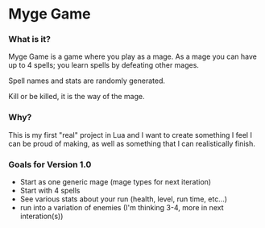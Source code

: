 # Myge Game

### What is it?
Myge Game is a game where you play as a mage. As a mage you can have up to 4 spells;
you learn spells by defeating other mages.

Spell names and stats are randomly generated.

Kill or be killed, it is the way of the mage.

### Why?
This is my first "real" project in Lua and I want to create something I feel I can be proud of making, as well as something that I can realistically finish.

### Goals for Version 1.0
- Start as one generic mage (mage types for next iteration)
- Start with 4 spells
- See various stats about your run (health, level, run time, etc...)
- run into a variation of enemies (I'm thinking 3-4, more in next interation(s))